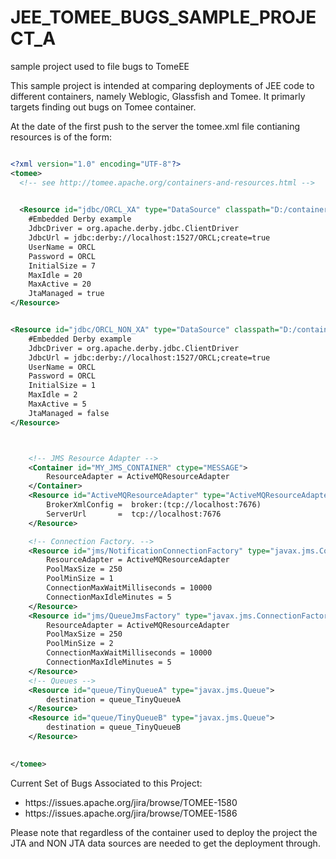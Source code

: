 # JEE_TOMEE_BUGS_SAMPLE_PROJECT_A
sample project used to file bugs to TomeEE


This sample project is intended at comparing deployments of JEE code to different containers, namely Weblogic, Glassfish and Tomee.
It primarly targets finding out bugs on Tomee container.


At the date of the first push to the server the tomee.xml file contianing resources is of the form:

```xml

<?xml version="1.0" encoding="UTF-8"?>
<tomee>
  <!-- see http://tomee.apache.org/containers-and-resources.html -->

 
  <Resource id="jdbc/ORCL_XA" type="DataSource" classpath="D:/containers/apache-tomee-plume-1.7.1/ext/derbyclient.jar" >
    #Embedded Derby example
    JdbcDriver = org.apache.derby.jdbc.ClientDriver
    JdbcUrl = jdbc:derby://localhost:1527/ORCL;create=true
    UserName = ORCL
    Password = ORCL
	InitialSize = 7
	MaxIdle = 20
	MaxActive = 20
	JtaManaged = true
</Resource>


<Resource id="jdbc/ORCL_NON_XA" type="DataSource" classpath="D:/containers/apache-tomee-plume-1.7.1/ext/derbyclient.jar" >
    #Embedded Derby example
    JdbcDriver = org.apache.derby.jdbc.ClientDriver
    JdbcUrl = jdbc:derby://localhost:1527/ORCL;create=true
    UserName = ORCL
    Password = ORCL
	InitialSize = 1
	MaxIdle = 2
	MaxActive = 5
	JtaManaged = false
</Resource>



	<!-- JMS Resource Adapter -->
	<Container id="MY_JMS_CONTAINER" ctype="MESSAGE">
        ResourceAdapter = ActiveMQResourceAdapter
    </Container>
	<Resource id="ActiveMQResourceAdapter" type="ActiveMQResourceAdapter">
		BrokerXmlConfig =  broker:(tcp://localhost:7676)
        ServerUrl       =  tcp://localhost:7676
    </Resource>

	<!-- Connection Factory. -->
	<Resource id="jms/NotificationConnectionFactory" type="javax.jms.ConnectionFactory">
		ResourceAdapter = ActiveMQResourceAdapter
		PoolMaxSize = 250
		PoolMinSize = 1
		ConnectionMaxWaitMilliseconds = 10000
		ConnectionMaxIdleMinutes = 5
	</Resource>
	<Resource id="jms/QueueJmsFactory" type="javax.jms.ConnectionFactory">
		ResourceAdapter = ActiveMQResourceAdapter
		PoolMaxSize = 250
		PoolMinSize = 2
		ConnectionMaxWaitMilliseconds = 10000
		ConnectionMaxIdleMinutes = 5
	</Resource>
	<!-- Queues -->
	<Resource id="queue/TinyQueueA" type="javax.jms.Queue">		
		destination = queue_TinyQueueA
	</Resource>
	<Resource id="queue/TinyQueueB" type="javax.jms.Queue">		
		destination = queue_TinyQueueB
	</Resource>
	

</tomee>
```


Current Set of Bugs Associated to this Project:
<ul>
  <li> https://issues.apache.org/jira/browse/TOMEE-1580
  <li> https://issues.apache.org/jira/browse/TOMEE-1586
</ul>

<p>
Please note that regardless of the container used to deploy the project the JTA and NON JTA data sources are needed to get the deployment through.
